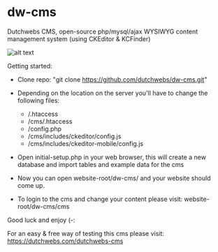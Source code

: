 # dw-cms
Dutchwebs CMS, open-source php/mysql/ajax WYSIWYG content management system (using CKEditor & KCFinder)

![alt text](https://dutchwebs.com/uploads/images/dw-cms-mockup-laptop-1.png)

Getting started:

- Clone repo: "git clone https://github.com/dutchwebs/dw-cms.git"

- Depending on the location on the server you'll have to change the following files: 
    - /.htaccess
    - /cms/.htaccess
    - /config.php
    - /cms/includes/ckeditor/config.js
    - /cms/includes/ckeditor-mobile/config.js
    
- Open initial-setup.php in your web browser, this will create a new database and import tables and example data for the cms

- Now you can open website-root/dw-cms/ and your website should come up.

- To login to the cms and change your content please visit: website-root/dw-cms/cms

Good luck and enjoy (-:

For an easy & free way of testing this cms please visit: https://dutchwebs.com/dutchwebs-cms
